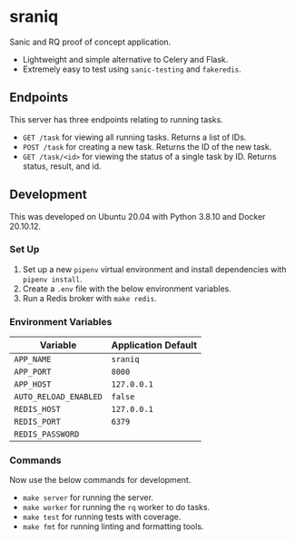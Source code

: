 # sraniq
Sanic and RQ proof of concept application.

- Lightweight and simple alternative to Celery and Flask.
- Extremely easy to test using `sanic-testing` and `fakeredis`.

## Endpoints
This server has three endpoints relating to running tasks.

- `GET /task` for viewing all running tasks. Returns a list of IDs.
- `POST /task` for creating a new task. Returns the ID of the new task.
- `GET /task/<id>` for viewing the status of a single task by ID. Returns status, result, and id.

## Development
This was developed on Ubuntu 20.04 with Python 3.8.10 and Docker 20.10.12.

### Set Up
1. Set up a new `pipenv` virtual environment and install dependencies with `pipenv install`.
2. Create a `.env` file with the below environment variables. 
2. Run a Redis broker with `make redis`.

### Environment Variables
| Variable              | Application Default |
| --------------------- | ------------------- |
| `APP_NAME`            | `sraniq`            |
| `APP_PORT`            | `8000`              |
| `APP_HOST`            | `127.0.0.1`         |
| `AUTO_RELOAD_ENABLED` | `false`             |
| `REDIS_HOST`          | `127.0.0.1`         |
| `REDIS_PORT`          | `6379`              |
| `REDIS_PASSWORD`      |                     |

### Commands
Now use the below commands for development.

- `make server` for running the server.
- `make worker` for running the `rq` worker to do tasks.
- `make test` for running tests with coverage.
- `make fmt` for running linting and formatting tools.
